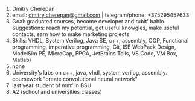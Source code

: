 1. Dmitry Cherepan
2. email: dmitry.cherepan@gmail.com | telegram/phone: +375295457633
3. Goal: graduated courses, become developer and rubit' bablo. Suggestions: reach my potential, get useful knowgles, make useful contacts,learn how to make marketing projects
4. Skills: VHDL, System Verilog, Java SE, c++, assembly, OOP, Functional programming, imperative programming, Git, ISE WebPack Design, ModelSim PE, MicroCap, FPGA, JetBrains Tolls, VS Code, VM Box, Matlab)
5. none
6. University's labs on с++, java, vhdl, system verilog, assembly. coursework "create convolutional neural network"
7. last year student of mmf in BSU
8. A2 (school and universities classes) 